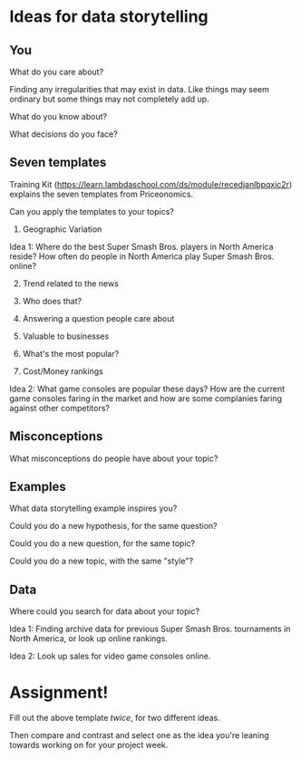 # Ideas for data storytelling

## You

What do you care about?

Finding any irregularities that may exist in data. Like things may seem ordinary but some things may not completely add up.

What do you know about?



What decisions do you face?


## Seven templates

Training Kit (https://learn.lambdaschool.com/ds/module/recedjanlbpqxic2r) explains the seven templates from Priceonomics.

Can you apply the templates to your topics? 

1. Geographic Variation

Idea 1: Where do the best Super Smash Bros. players in North America reside? How often do people in North America play Super Smash Bros. online?


2. Trend related to the news


3. Who does that?


4. Answering a question people care about


5. Valuable to businesses


6. What's the most popular?


7. Cost/Money rankings

Idea 2: What game consoles are popular these days? How are the current game consoles faring in the market and how are some complanies faring against other competitors?


## Misconceptions

What misconceptions do people have about your topic?


## Examples

What data storytelling example inspires you?



Could you do a new hypothesis, for the same question?



Could you do a new question, for the same topic?


Could you do a new topic, with the same "style"?


## Data

Where could you search for data about your topic?

Idea 1: Finding archive data for previous Super Smash Bros. tournaments in North America, or look up online rankings.

Idea 2: Look up sales for video game consoles online.


# Assignment!

Fill out the above template *twice*, for two different ideas.

Then compare and contrast and select one as the idea you're leaning towards
working on for your project week.

